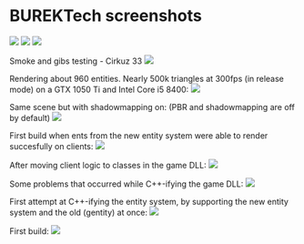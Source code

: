 # BUREKTech screenshots

![](https://i.imgur.com/m6ZMQ3q.jpg)
![](https://i.imgur.com/B10ahYJ.jpg)
![](https://i.imgur.com/LBFrzY1.jpg)

Smoke and gibs testing - Cirkuz 33
![](https://i.imgur.com/erxtpI7.jpg)

Rendering about 960 entities. Nearly 500k triangles at 300fps (in release mode) on a GTX 1050 Ti and Intel Core i5 8400:
![](https://i.imgur.com/AcynQIH.jpg)

Same scene but with shadowmapping on: (PBR and shadowmapping are off by default)
![](https://i.imgur.com/2kVVSBb.jpg)

First build when ents from the new entity system were able to render succesfully on clients:
![](https://i.imgur.com/22abGzj.jpg)

After moving client logic to classes in the game DLL:
![](https://i.imgur.com/Ohvr620.jpg)

Some problems that occurred while C++-ifying the game DLL:
![](https://i.imgur.com/2nhxMaU.jpg)

First attempt at C++-ifying the entity system, by supporting the new entity system and the old (gentity) at once:
![](https://i.imgur.com/lN064ej.jpg)

First build:
![](https://i.imgur.com/EewGj4W.jpg)